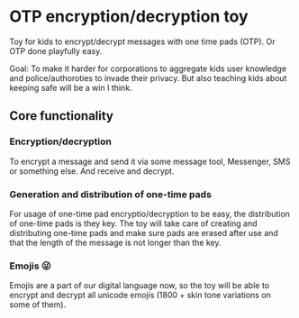 # OTP encryption/decryption toy
Toy for kids to encrypt/decrypt messages with one time pads (OTP). Or OTP done playfully easy.

Goal: To make it harder for corporations to aggregate kids user knowledge and police/authoroties to invade their privacy. But also teaching kids about keeping safe will be a win I think.

## Core functionality

### Encryption/decryption
To encrypt a message and send it via some message tool, Messenger, SMS or something else. And receive and decrypt.

### Generation and distribution of one-time pads
For usage of one-time pad encryptio/decryption to be easy, the distribution of one-time pads is they key. The toy will take care of creating and distributing one-time pads and make sure pads are erased after use and that the length of the message is not longer than the key.

### Emojis 😜
Emojis are a part of our digital language now, so the toy will be able to encrypt and decrypt all unicode emojis (1800 + skin tone variations on some of them).
